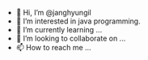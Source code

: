 - 👋 Hi, I’m @janghyungil
- 👀 I’m interested in java programming.
- 🌱 I’m currently learning ...
- 💞️ I’m looking to collaborate on ...
- 📫 How to reach me ...

<!---
janghyungil/janghyungil is a ✨ special ✨ repository because its `README.md` (this file) appears on your GitHub profile.
You can click the Preview link to take a look at your changes.
--->
